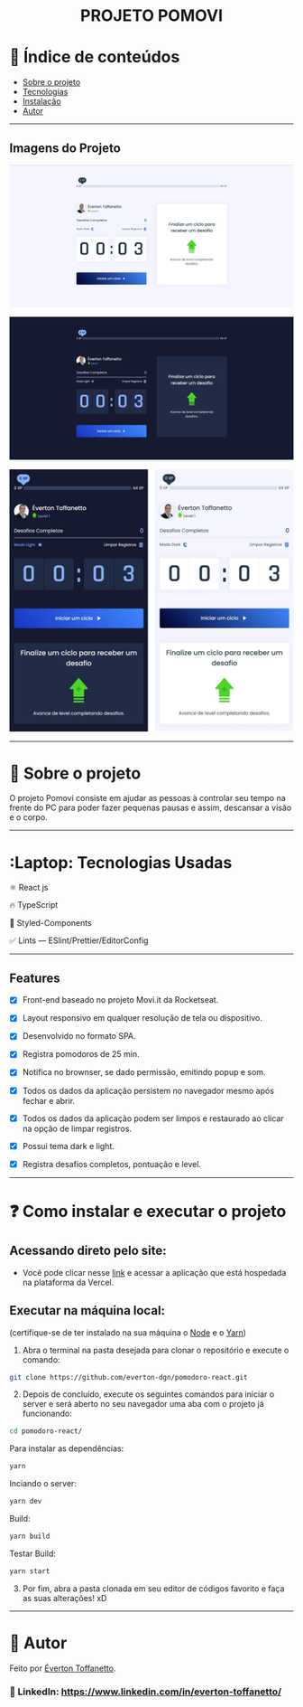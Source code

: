 <h1 align="center">PROJETO POMOVI</h1>

# :pushpin: Índice de conteúdos

- [Sobre o projeto](#monocle_face-sobre-o-projeto)
- [Tecnologias](#laptop-tecnologias-usadas)
- [Instalação](#question-como-instalar-e-executar-o-projeto)
- [Autor](#closed_book-autor)

---

## Imagens do Projeto

![Imagem do projeto](https://raw.githubusercontent.com/everton-dgn/pomodoro-react/master/screenshots/light.jpg)

![Imagem do projeto](https://raw.githubusercontent.com/everton-dgn/pomodoro-react/master/screenshots/dark.jpg)

![Imagem do projeto](https://raw.githubusercontent.com/everton-dgn/pomodoro-react/master/screenshots/mobi.png)

---
# :monocle_face: Sobre o projeto

O projeto Pomovi consiste em ajudar as pessoas à controlar seu tempo na frente do PC para poder fazer pequenas pausas e assim, descansar a visão e o corpo.

---

# :Laptop: Tecnologias Usadas

⚛ React js

🔥 TypeScript

💅 Styled-Components

✅ Lints — ESlint/Prettier/EditorConfig

---

## Features

- [x] Front-end baseado no projeto Movi.it da Rocketseat.

- [x] Layout responsivo em qualquer resolução de tela ou dispositivo.

- [x] Desenvolvido no formato SPA.

- [x] Registra pomodoros de 25 min.
  
- [x] Notifica no brownser, se dado permissão, emitindo popup e som.
  
- [x] Todos os dados da aplicação persistem no navegador mesmo após fechar e abrir.
  
- [x] Todos os dados da aplicação podem ser limpos e restaurado ao clicar na opção de limpar registros.
  
- [x] Possui tema dark e light.

- [x] Registra desafios completos, pontuação e level.

---
# :question: Como instalar e executar o projeto

## Acessando direto pelo site:

- Você pode clicar nesse [link](https://pomodoro-react-chi.vercel.app/) e acessar a aplicação que está hospedada na plataforma da Vercel.

## Executar na máquina local:

(certifique-se de ter instalado na sua máquina o [Node](https://nodejs.org/en/) e o [Yarn](https://yarnpkg.com/))

1. Abra o terminal na pasta desejada para clonar o repositório e execute o comando:

```bash
git clone https://github.com/everton-dgn/pomodoro-react.git
```

2. Depois de concluído, execute os seguintes comandos para iniciar o server e será aberto no seu navegador uma aba com o projeto já funcionando:

```bash
cd pomodoro-react/
```

Para instalar as dependências:

```bash
yarn
```

Inciando o server:

```bash
yarn dev
```

Build:

```bash
yarn build
```

Testar Build:

```bash
yarn start
```

3. Por fim, abra a pasta clonada em seu editor de códigos favorito e faça as suas alterações! xD

---

# :closed_book: Autor

Feito por [Éverton Toffanetto](https://querocriarsite.com).

### :link: LinkedIn: https://www.linkedin.com/in/everton-toffanetto/
